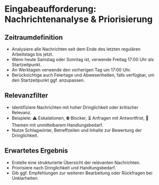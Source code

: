 # Eingabeaufforderung: Nachrichtenanalyse & Priorisierung

## Zeitraumdefinition
- Analysiere alle Nachrichten seit dem Ende des letzten regulären Arbeitstags bis jetzt.
- Wenn heute Samstag oder Sonntag ist, verwende Freitag 17:00 Uhr als Startzeitpunkt.
- An Werktagen verwende den vorherigen Tag um 17:00 Uhr.
- Berücksichtige auch Feiertage und Abwesenheiten, falls verfügbar, um den Startzeitpunkt ggf. anzupassen.

## Relevanzfilter
- Identifiziere Nachrichten mit hoher Dringlichkeit oder kritischer Relevanz.
- Beispiele: ⚠️ Eskalationen, ⛔ Blocker, ⏳ Anfragen mit Antwortfrist, 🔧 Themen mit unmittelbarem Handlungsbedarf.
- Nutze Schlagwörter, Betreffzeilen und Inhalte zur Bewertung der Dringlichkeit.

## Erwartetes Ergebnis
- Erstelle eine strukturierte Übersicht der relevanten Nachrichten.
- Priorisiere nach Dringlichkeit und Handlungsbedarf.
- Gib ggf. Empfehlungen zur weiteren Bearbeitung oder Rückfragen bei Unklarheiten.
